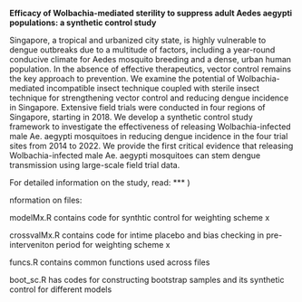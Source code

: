 **Efficacy of Wolbachia-mediated sterility to suppress adult Aedes aegypti populations: a synthetic control study**

Singapore, a tropical and urbanized city state, is highly vulnerable to dengue outbreaks due to a multitude of factors, including a year-round conducive climate for Aedes mosquito breeding and a dense, urban human population. In the absence of effective therapeutics, vector control remains the key approach to prevention. We examine the potential of Wolbachia-mediated incompatible insect technique coupled with sterile insect technique for strengthening vector control and reducing dengue incidence in Singapore. Extensive field trials were conducted in four regions of Singapore, starting in 2018. We develop a synthetic control study framework to investigate the effectiveness of releasing Wolbachia-infected male Ae. aegypti mosquitoes in reducing dengue incidence in the four trial sites from 2014 to 2022. We provide the first critical evidence that releasing Wolbachia-infected male Ae. aegypti mosquitoes can stem dengue transmission using large-scale field trial data.

For detailed information on the study, read: *** )

nformation on files:

modelMx.R contains code for synthtic control for weighting scheme x

crossvalMx.R contains code for intime placebo and bias checking in pre-interveniton period for weighting scheme x

funcs.R contains common functions used across files

boot_sc.R has codes for constructing bootstrap samples and its synthetic control for different models
